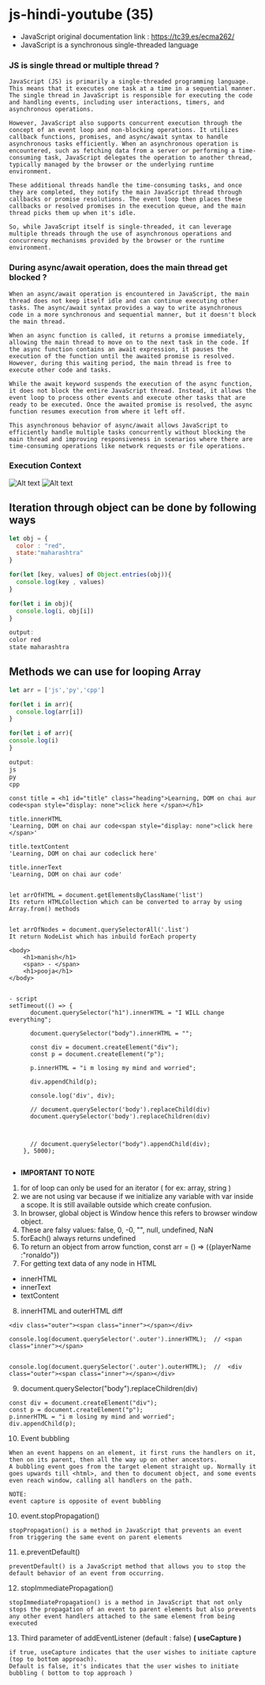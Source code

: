 # js-hindi-youtube (35)

* JavaScript original documentation link : https://tc39.es/ecma262/
* JavaScript is a synchronous single-threaded language

### JS is single thread or multiple thread ?
```
JavaScript (JS) is primarily a single-threaded programming language. This means that it executes one task at a time in a sequential manner. The single thread in JavaScript is responsible for executing the code and handling events, including user interactions, timers, and asynchronous operations.

However, JavaScript also supports concurrent execution through the concept of an event loop and non-blocking operations. It utilizes callback functions, promises, and async/await syntax to handle asynchronous tasks efficiently. When an asynchronous operation is encountered, such as fetching data from a server or performing a time-consuming task, JavaScript delegates the operation to another thread, typically managed by the browser or the underlying runtime environment.

These additional threads handle the time-consuming tasks, and once they are completed, they notify the main JavaScript thread through callbacks or promise resolutions. The event loop then places these callbacks or resolved promises in the execution queue, and the main thread picks them up when it's idle.

So, while JavaScript itself is single-threaded, it can leverage multiple threads through the use of asynchronous operations and concurrency mechanisms provided by the browser or the runtime environment.
```

### During async/await operation, does the main thread get blocked ?

```
When an async/await operation is encountered in JavaScript, the main thread does not keep itself idle and can continue executing other tasks. The async/await syntax provides a way to write asynchronous code in a more synchronous and sequential manner, but it doesn't block the main thread.

When an async function is called, it returns a promise immediately, allowing the main thread to move on to the next task in the code. If the async function contains an await expression, it pauses the execution of the function until the awaited promise is resolved. However, during this waiting period, the main thread is free to execute other code and tasks.

While the await keyword suspends the execution of the async function, it does not block the entire JavaScript thread. Instead, it allows the event loop to process other events and execute other tasks that are ready to be executed. Once the awaited promise is resolved, the async function resumes execution from where it left off.

This asynchronous behavior of async/await allows JavaScript to efficiently handle multiple tasks concurrently without blocking the main thread and improving responsiveness in scenarios where there are time-consuming operations like network requests or file operations.
```


### Execution Context
![Alt text](/images/01_Execution_Context.png)
![Alt text](/images/02_Execution_Context.png)


## Iteration through object can be done by following ways
```javascript
let obj = {
  color : "red",
  state:"maharashtra"
}

for(let [key, values] of Object.entries(obj)){
  console.log(key , values)
}

for(let i in obj){
  console.log(i, obj[i])
}

output:
color red
state maharashtra
```

## Methods we can use for looping Array 

```javascript
let arr = ['js','py','cpp']

for(let i in arr){
  console.log(arr[i])
}

for(let i of arr){
console.log(i)
}

output:
js
py
cpp
```



```
const title = <h1 id="title" class="heading">Learning, DOM on chai aur code<span style="display: none">click here </span></h1>

title.innerHTML 
'Learning, DOM on chai aur code<span style="display: none">click here </span>'

title.textContent
'Learning, DOM on chai aur codeclick here'

title.innerText
'Learning, DOM on chai aur code'


let arrOfHTML = document.getElementsByClassName('list')
Its return HTMLCollection which can be converted to array by using Array.from() methods


let arrOfNodes = document.querySelectorAll('.list')
It return NodeList which has inbuild forEach property
```



```
<body>
    <h1>manish</h1>
    <span> - </span>
    <h1>pooja</h1>
</body>


- script
setTimeout(() => {
      document.querySelector("h1").innerHTML = "I WILL change everything";

      document.querySelector("body").innerHTML = "";

      const div = document.createElement("div");
      const p = document.createElement("p");

      p.innerHTML = "i m losing my mind and worried";

      div.appendChild(p);

      console.log('div', div);

      // document.querySelector('body').replaceChild(div)
      document.querySelector('body').replaceChildren(div)



      // document.querySelector("body").appendChild(div);
    }, 5000);


```


* <b> IMPORTANT TO NOTE</b>

1) for of loop can only be used for an iterator ( for ex: array, string )
2) we are not using var because if we initialize any variable with var inside a scope. It is still available outside which create confusion.
3) In browser, global object is Window hence this refers to browser window object.
4) These are falsy values: false, 0, -0, "", null, undefined, NaN
5) forEach() always returns undefined
6) To return an object from arrow function, const arr = () => ({playerName :"ronaldo"})
7) For getting text data of any node in HTML
- innerHTML
- innerText
- textContent
8) innerHTML and outerHTML diff
```
<div class="outer"><span class="inner"></span></div>

console.log(document.querySelector('.outer').innerHTML);  // <span class="inner"></span>


console.log(document.querySelector('.outer').outerHTML);  //  <div class="outer"><span class="inner"></span></div>
```

9)  document.querySelector("body").replaceChildren(div)
```
const div = document.createElement("div");
const p = document.createElement("p");
p.innerHTML = "i m losing my mind and worried";
div.appendChild(p);
```

10) Event bubbling
```
When an event happens on an element, it first runs the handlers on it, then on its parent, then all the way up on other ancestors.
A bubbling event goes from the target element straight up. Normally it goes upwards till <html>, and then to document object, and some events even reach window, calling all handlers on the path.

NOTE:
event capture is opposite of event bubbling
```

10) event.stopPropagation()
```
stopPropagation() is a method in JavaScript that prevents an event from triggering the same event on parent elements
```

11) e.preventDefault()
``` 
preventDefault() is a JavaScript method that allows you to stop the default behavior of an event from occurring.
```

12) stopImmediatePropagation()
```
stopImmediatePropagation() is a method in JavaScript that not only stops the propagation of an event to parent elements but also prevents any other event handlers attached to the same element from being executed
```

13) Third parameter of addEventListener (default : false)   <strong>( useCapture )</strong> 
```
if true, useCapture indicates that the user wishes to initiate capture (top to bottom approach).
Default is false, it's indicates that the user wishes to initiate bubbling ( bottom to top approach )

```